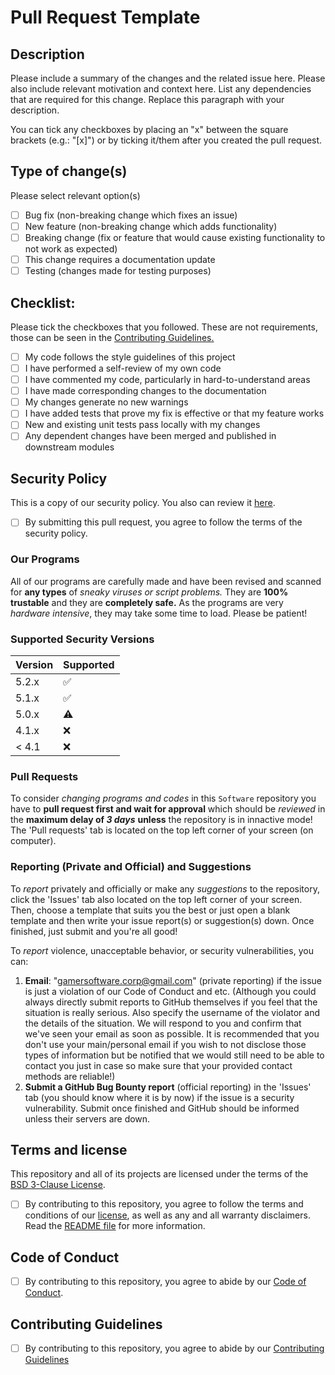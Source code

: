 # Pull Request Template

## Description

Please include a summary of the changes and the related issue here. Please also include relevant motivation and context here. List any dependencies that are required for this change. Replace this paragraph with your description. 

You can tick any checkboxes by placing an "x" between the square brackets (e.g.: "[x]") or by ticking it/them after you created the pull request.

## Type of change(s)

Please select relevant option(s)

- [ ] Bug fix (non-breaking change which fixes an issue)
- [ ] New feature (non-breaking change which adds functionality)
- [ ] Breaking change (fix or feature that would cause existing functionality to not work as expected)
- [ ] This change requires a documentation update
- [ ] Testing (changes made for testing purposes)

## Checklist:

Please tick the checkboxes that you followed. These are not requirements, those can be seen in the [Contributing Guidelines.](/CONTRIBUTING.md)

- [ ] My code follows the style guidelines of this project
- [ ] I have performed a self-review of my own code
- [ ] I have commented my code, particularly in hard-to-understand areas
- [ ] I have made corresponding changes to the documentation
- [ ] My changes generate no new warnings
- [ ] I have added tests that prove my fix is effective or that my feature works
- [ ] New and existing unit tests pass locally with my changes
- [ ] Any dependent changes have been merged and published in downstream modules

## Security Policy
This is a copy of our security policy. You also can review it [here](https://github.com/GamerSoft24/Software/blob/Main/SECURITY.md).

- [ ] By submitting this pull request, you agree to follow the terms of the security policy.

### Our Programs
All of our programs are carefully made and have been revised and scanned for **any types** of *sneaky viruses or script problems.* They are **100% trustable** and they are **completely safe.** As the programs are very *hardware intensive*, they may take some time to load. Please be patient!

### Supported Security Versions
| Version | Supported          |
| ------- | ------------------ |
| 5.2.x   | :white_check_mark: |
| 5.1.x   | :white_check_mark: |
| 5.0.x   | :warning:          |
| 4.1.x   | :x:                |
| < 4.1   | :x:                |

### Pull Requests
To consider *changing programs and codes* in this `Software` repository you have to **pull request first and wait for approval** which should be *reviewed* in the **maximum delay of ***3 days***** **unless** the repository is in innactive mode! The 'Pull requests' tab is located on the top left corner of your screen (on computer).

### Reporting (Private and Official) and Suggestions
To *report* privately and officially or make any *suggestions* to the repository, click the 'Issues' tab also located on the top left corner of your screen. Then, choose a template that suits you the best or just open a blank template and then write your issue report(s) or suggestion(s) down. Once finished, just submit and you're all good!

To *report* violence, unacceptable behavior, or security vulnerabilities, you can:
1. **Email**: "gamersoftware.corp@gmail.com" (private reporting) if the issue is just a violation of our Code of Conduct and etc. (Although you could always directly submit reports to GitHub themselves if you feel that the situation is really serious. Also specify the username of the violator and the details of the situation. We will respond to you and confirm that we've seen your email as soon as possible. It is recommended that you don't use your main/personal email if you wish to not disclose those types of information but be notified that we would still need to be able to contact you just in case so make sure that your provided contact methods are reliable!)
2. **Submit a GitHub Bug Bounty report** (official reporting) in the 'Issues' tab (you should know where it is by now) if the issue is a security vulnerability. Submit once finished and GitHub should be informed unless their servers are down.

## Terms and license

This repository and all of its projects are licensed under the terms of the [BSD 3-Clause License](https://github.com/GamerSoft24/Software/blob/Main/LICENSE).
- [ ] By contributing to this repository, you agree to follow the terms and conditions of our [license](https://github.com/GamerSoft24/Software/blob/Main/LICENSE), as well as any and all warranty disclaimers. Read the [README file](/README.md) for more information.

## Code of Conduct

- [ ] By contributing to this repository, you agree to abide by our [Code of Conduct](https://github.com/GamerSoft24/Software/blob/Main/CODE_OF_CONDUCT.md).

## Contributing Guidelines

- [ ] By contributing to this repository, you agree to abide by our [Contributing Guidelines](/CONTRIBUTING.md)
